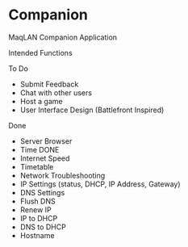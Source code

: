 # Companion
MaqLAN Companion Application

Intended Functions

To Do
 - Submit Feedback
 - Chat with other users
 - Host a game
 - User Interface Design (Battlefront Inspired)

Done
 - Server Browser <DONE>
 - Time DONE
 - Internet Speed
 - Timetable
 - Network Troubleshooting
 - IP Settings (status, DHCP, IP Address, Gateway)
 - DNS Settings
 - Flush DNS
 - Renew IP
 - IP to DHCP
 - DNS to DHCP
 - Hostname